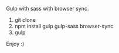 Gulp with sass with browser sync. 

1. git clone
2. npm install gulp gulp-sass browser-sync
3. gulp

Enjoy :)
